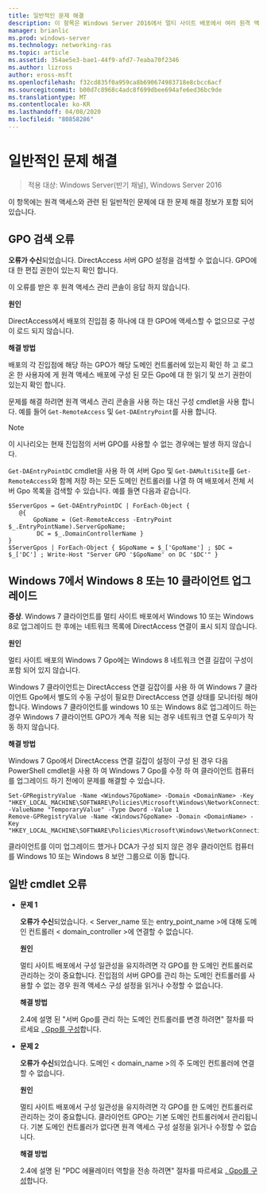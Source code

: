 ```yaml
---
title: 일반적인 문제 해결
description: 이 항목은 Windows Server 2016에서 멀티 사이트 배포에서 여러 원격 액세스 서버 배포 가이드의 일부입니다.
manager: brianlic
ms.prod: windows-server
ms.technology: networking-ras
ms.topic: article
ms.assetid: 354ae5e3-bae1-44f9-afd7-7eaba70f2346
ms.author: lizross
author: eross-msft
ms.openlocfilehash: f32cd835f0a959ca8b690674983718e8cbcc6acf
ms.sourcegitcommit: b00d7c8968c4adc8f699dbee694afe6ed36bc9de
ms.translationtype: MT
ms.contentlocale: ko-KR
ms.lasthandoff: 04/08/2020
ms.locfileid: "80858286"
---
```

# <a name="troubleshooting-general-issues"></a>일반적인 문제 해결

>적용 대상: Windows Server(반기 채널), Windows Server 2016

이 항목에는 원격 액세스와 관련 된 일반적인 문제에 대 한 문제 해결 정보가 포함 되어 있습니다.  
  
## <a name="gpo-retrieval-error"></a>GPO 검색 오류  
**오류가 수신**되었습니다. DirectAccess 서버 GPO 설정을 검색할 수 없습니다. GPO에 대 한 편집 권한이 있는지 확인 합니다.  
  
이 오류를 받은 후 원격 액세스 관리 콘솔이 응답 하지 않습니다.  
  
**원인**  
  
DirectAccess에서 배포의 진입점 중 하나에 대 한 GPO에 액세스할 수 없으므로 구성이 로드 되지 않습니다.  
  
**해결 방법**  
  
배포의 각 진입점에 해당 하는 GPO가 해당 도메인 컨트롤러에 있는지 확인 하 고 로그온 한 사용자에 게 원격 액세스 배포에 구성 된 모든 Gpo에 대 한 읽기 및 쓰기 권한이 있는지 확인 합니다.  
  
문제를 해결 하려면 원격 액세스 관리 콘솔을 사용 하는 대신 구성 cmdlet을 사용 합니다. 예를 들어 `Get-RemoteAccess` 및 `Get-DAEntryPoint`를 사용 합니다.  
  
> [!NOTE]  
> 이 시나리오는 현재 진입점의 서버 GPO를 사용할 수 없는 경우에는 발생 하지 않습니다.  
  
`Get-DAEntryPointDC` cmdlet을 사용 하 여 서버 Gpo 및 `Get-DAMultiSite`를 `Get-RemoteAccess`와 함께 저장 하는 모든 도메인 컨트롤러를 나열 하 여 배포에서 전체 서버 Gpo 목록을 검색할 수 있습니다. 예를 들면 다음과 같습니다.  
  
```  
$ServerGpos = Get-DAEntryPointDC | ForEach-Object {   
   @{   
       GpoName = (Get-RemoteAccess -EntryPoint $_.EntryPointName).ServerGpoName;   
        DC = $_.DomainControllerName }   
}  
$ServerGpos | ForEach-Object { $GpoName = $_['GpoName'] ; $DC = $_['DC'] ; Write-Host "Server GPO '$GpoName' on DC '$DC'" }  
```  
  
## <a name="windows-7-to-windows-8-or-10-client-upgrade"></a>Windows 7에서 Windows 8 또는 10 클라이언트 업그레이드  
**증상**. Windows 7 클라이언트를 멀티 사이트 배포에서 Windows 10 또는 Windows 8로 업그레이드 한 후에는 네트워크 목록에 DirectAccess 연결이 표시 되지 않습니다.  
  
**원인**  
  
멀티 사이트 배포의 Windows 7 Gpo에는 Windows 8 네트워크 연결 길잡이 구성이 포함 되어 있지 않습니다.  
  
 Windows 7 클라이언트는 DirectAccess 연결 길잡이를 사용 하 여 Windows 7 클라이언트 Gpo에서 별도의 수동 구성이 필요한 DirectAccess 연결 상태를 모니터링 해야 합니다. Windows 7 클라이언트를 windows 10 또는 Windows 8로 업그레이드 하는 경우 Windows 7 클라이언트 GPO가 계속 적용 되는 경우 네트워크 연결 도우미가 작동 하지 않습니다.  
  
**해결 방법**  
  
Windows 7 Gpo에서 DirectAccess 연결 길잡이 설정이 구성 된 경우 다음 PowerShell cmdlet을 사용 하 여 Windows 7 Gpo를 수정 하 여 클라이언트 컴퓨터를 업그레이드 하기 전에이 문제를 해결할 수 있습니다.  
  
```  
Set-GPRegistryValue -Name <Windows7GpoName> -Domain <DomainName> -Key "HKEY_LOCAL_MACHINE\SOFTWARE\Policies\Microsoft\Windows\NetworkConnectivityAssistant" -ValueName "TemporaryValue" -Type Dword -Value 1  
Remove-GPRegistryValue -Name <Windows7GpoName> -Domain <DomainName> -Key "HKEY_LOCAL_MACHINE\SOFTWARE\Policies\Microsoft\Windows\NetworkConnectivityAssistant"  
```  
  
클라이언트를 이미 업그레이드 했거나 DCA가 구성 되지 않은 경우 클라이언트 컴퓨터를 Windows 10 또는 Windows 8 보안 그룹으로 이동 합니다.  
  
## <a name="general-cmdlet-errors"></a>일반 cmdlet 오류  
  
-   **문제 1**  
  
    **오류가 수신**되었습니다. < Server_name 또는 entry_point_name >에 대해 도메인 컨트롤러 < domain_controller >에 연결할 수 없습니다.  
  
    **원인**  
  
    멀티 사이트 배포에서 구성 일관성을 유지하려면 각 GPO를 한 도메인 컨트롤러로 관리하는 것이 중요합니다. 진입점의 서버 GPO를 관리 하는 도메인 컨트롤러를 사용할 수 없는 경우 원격 액세스 구성 설정을 읽거나 수정할 수 없습니다.  
  
    **해결 방법**  
  
    2\.4에 설명 된 "서버 Gpo를 관리 하는 도메인 컨트롤러를 변경 하려면" 절차를 따르세요 [. Gpo를 구성](assetId:///b1960686-a81e-4f48-83f1-cc4ea484df43#ConfigGPOs)합니다.  
  
-   **문제 2**  
  
    **오류가 수신**되었습니다. 도메인 < domain_name >의 주 도메인 컨트롤러에 연결할 수 없습니다.  
  
    **원인**  
  
    멀티 사이트 배포에서 구성 일관성을 유지하려면 각 GPO를 한 도메인 컨트롤러로 관리하는 것이 중요합니다. 클라이언트 GPO는 기본 도메인 컨트롤러에서 관리됩니다. 기본 도메인 컨트롤러가 없다면 원격 액세스 구성 설정을 읽거나 수정할 수 없습니다.  
  
    **해결 방법**  
  
    2\.4에 설명 된 "PDC 에뮬레이터 역할을 전송 하려면" 절차를 따르세요 [. Gpo를 구성](assetId:///b1960686-a81e-4f48-83f1-cc4ea484df43#ConfigGPOs)합니다.  
  


